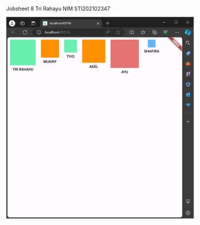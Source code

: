Jobsheet 8
Tri Rahayu NIM STI202102347

![](https://github.com/TriRahayu492/jobsheet8/blob/main/jobsheet8.png)
